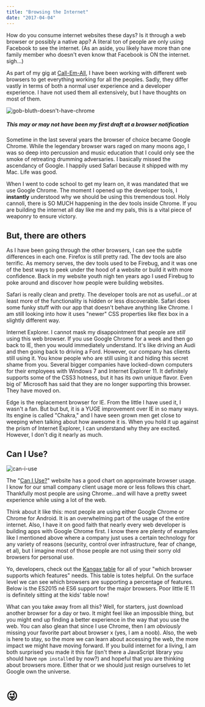 ```yaml
---
title: "Browsing the Internet"
date: "2017-04-04"
---
```


How do you consume internet websites these days? Is it through a web browser or possibly a native app? A literal ton of people are only using Facebook to see the internet. (As an aside, you likely have more than one family member who doesn't even know that Facebook is ON the internet. sigh…)

As part of my gig at [Call-Em-All](https://www.call-em-all.com), I have been working with different web browsers to get everything working for all the peoples. Sadly, they differ vastly in terms of both a normal user experience and a developer experience. I have not used them all extensively, but I have thoughts on most of them.

![gob-bluth-doesn't-have-chrome](http://res.cloudinary.com/drumsensei/image/upload/v1516596155/dont-have-chrome_zssmeg.png)

##### This may or may not have been my first draft at a browser notification

Sometime in the last several years the browser of choice became Google Chrome. While the legendary browser wars raged on many moons ago, I was so deep into percussion and music education that I could only see the smoke of retreating drumming adversaries. I basically missed the ascendancy of Google. I happily used Safari because it shipped with my Mac. Life was good.

When I went to code school to get my learn on, it was mandated that we use Google Chrome. The moment I opened up the developer tools, I **instantly** understood why we should be using this tremendous tool. Holy cannoli, there is SO MUCH happening in the dev tools inside Chrome. If you are building the internet all day like me and my pals, this is a vital piece of weaponry to ensure victory.

## But, there are others

As I have been going through the other browsers, I can see the subtle differences in each one. Firefox is still pretty rad. The dev tools are also terrific. As memory serves, the dev tools used to be Firebug, and it was one of the best ways to peek under the hood of a website or build it with more confidence. Back in my website youth nigh ten years ago I used Firebug to poke around and discover how people were building websites.

Safari is really clean and pretty. The developer tools are not as useful…or at least more of the functionality is hidden or less discoverable. Safari does some funky stuff with our app that doesn't behave anything like Chrome. I am still looking into how it uses "newer" CSS properties like flex box in a slightly different way.

Internet Explorer. I cannot mask my disappointment that people are _still_ using this web browser. If you use Google Chrome for a week and then go back to IE, then you would immediately understand. It's like driving an Audi and then going back to driving a Ford. However, our company has clients still using it. You know people who are still using it and hiding this secret shame from you. Several bigger companies have locked-down computers for their employees with Windows 7 and Internet Explorer 11. It definitely supports some of the CSS3 hotness, but it has its own unique flavor. Even big ol' Microsoft has said that they are no longer supporting this browser. They have moved on.

Edge is the replacement browser for IE. From the little I have used it, I wasn't a fan. But but but, it is a YUGE improvement over IE in so many ways. Its engine is called "Chakra," and I have seen grown men get close to weeping when talking about how awesome it is. When you hold it up against the prism of Internet Explorer, I can understand why they are excited. However, I don't dig it nearly as much.

## Can I Use?

![can-i-use](http://res.cloudinary.com/drumsensei/image/upload/v1516596488/can-i-use_cuhjpc.jpg)

The "[Can I Use?](http://caniuse.com/usage_table.php)" website has a good chart on approximate browser usage. I know for our small company client usage more or less follows this chart. Thankfully most people are using Chrome…and will have a pretty sweet experience while using a lot of the web.

Think about it like this: most people are using either Google Chrome or Chrome for Android. It is an overwhelming part of the usage of the entire internet. Also, I have it on good faith that nearly every web developer is building apps with Google Chrome first. I know there are plenty of examples like I mentioned above where a company just uses a certain technology for any variety of reasons (security, control over infrastructure, fear of change, et al), but I imagine most of those people are not using their sorry old browsers for personal use.

Yo, developers, check out the [Kangax table](https://kangax.github.io/compat-table/es6/) for all of your "which browser supports which features" needs. This table is totes helpful. On the surface level we can see which browsers are supporting a percentage of features. Below is the ES2015 né ES6 support for the major browsers. Poor little IE 11 is definitely sitting at the kids' table now!

What can you take away from all this? Well, for starters, just download another browser for a day or two. It might feel like an impossible thing, but you might end up finding a better experience in the way that you use the web. You can also glean that since I use Chrome, then I am _obviously_ missing your favorite part about browser x (yes, I am a noob). Also, the web is here to stay, so the more we can learn about accessing the web, the more impact we might have moving forward. If you build internet for a living, I am both surprised you made it this far (isn't there a JavaScript library you should have `npm install`ed by now?) and hopeful that you are thinking about browsers more. Either that or we should just resign ourselves to let Google own the universe.

# 😜
